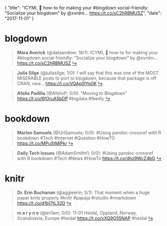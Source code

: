 {
  "title": "ICYMI, 💫 how-to for making your #blogdown social-friendly: \"Socialize your blogdown\" by @xvrdm… https://t.co/sC2hRBMUSZ",
  "date": "2017-11-01"
}

# blogdown

> **Mara Averick** (@dataandme; 18/1): ICYMI, 💫 how-to for making your #blogdown social-friendly: "Socialize your blogdown" by @xvrdm… https://t.co/sC2hRBMUSZ  [&#8618;](https://twitter.com/xieyihui/status/925407588971315200)

<!-- -->


> **Julia Silge** (@juliasilge; 1/0): I will say that this was one of the MOST MISERABLE posts to port to blogdown, because that package is off CRAN, new… https://t.co/VQAp0lYp0K  [&#8618;](https://twitter.com/xieyihui/status/925479804853297152)

<!-- -->


> **Afelio Padilla** (@AfelioP; 0/0): "Moving to Blogdown" https://t.co/6fOruA5bDP #bigdata #feedly  [&#8618;](https://twitter.com/xieyihui/status/925218317694132224)

<!-- -->


# bookdown

> **Marlon Samuels** (@UriSamuels; 0/0): #Using pandoc-crossref with R bookdown
#Tech #Internet #Question #HowTO
https://t.co/MPuStMlPkr  [&#8618;](https://twitter.com/xieyihui/status/925256558463856640)

<!-- -->


> **Daily Tech Issues** (@AdamSmitht1; 0/0): #Using pandoc-crossref with R bookdown
#Tech #News #HowTo
https://t.co/dhz9WcZ4bG  [&#8618;](https://twitter.com/xieyihui/status/925256279618129922)

<!-- -->


# knitr

> **Dr. Erin Buchanan** (@aggieerin; 5/1): That moment when a huge paper knits properly #knitr #papaja #rstudio #rmarkdown https://t.co/d1b17tL32D  [&#8618;](https://twitter.com/xieyihui/status/925231768671866881)

<!-- -->


> **m a r y n e** (@en1am; 0/0): 11-01 Heidal, Oppland, Norway, Scandinavia, Europe #heidal https://t.co/xXQ9G55NAP #heidal  [&#8618;](https://twitter.com/xieyihui/status/925509487619743744)

<!-- -->


